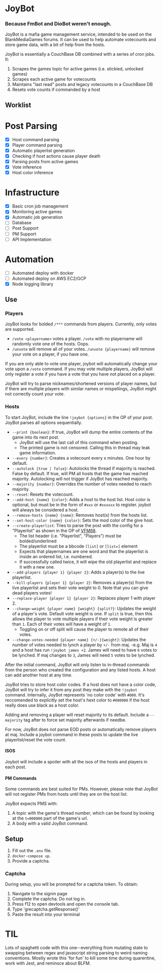 # JoyBot

### Because FmBot and DioBot weren't enough.

JoyBot is a mafia game management service, intended to be used on the BlankMediaGames forums. It can be used to help automate votecounts and store game data, with a bit of help from the hosts.

JoyBot is essentially a CouchBase DB combined with a series of cron jobs. It:

1. Scrapes the games topic for active games (i.e. stickied, unlocked games)
2. Scrapes each active game for votecounts
3. Maintains "last read" posts and legacy votecounts in a CouchBase DB
4. Resets vote counts if commanded by a host

## Worklist

# Post Parsing

- [x] Host command parsing
- [x] Player command parsing
- [x] Automatic playerlist generation
- [x] Checking if host actions cause player death
- [x] Parsing posts from active games
- [x] Vote inference
- [x] Host color inference

# Infastructure

- [x] Basic cron job management
- [x] Monitoring active games
- [x] Automatic job generation
- [ ] Database
- [ ] Post Support
- [ ] PM Support
- [ ] API Implementation

# Automation

- [ ] Automated deploy with docker
- [ ] Automated deploy on AWS EC2/GCP
- [x] Node logging library

## Use

### Players

JoyBot looks for bolded `/***` commands from players. Currently, only votes are supported.

- `/vote <playername>` votes a player. `/vote` with no playername will randomly vote one of the hosts. Oops.
- `/unvote` will remove all of your votes. `/unvote {playername}` will remove your vote on a player, if you have one.

If you are only able to vote one player, joybot will automatically change your vote upon a `/vote` command. If you may vote multiple players, JoyBot will only register a vote if you have a vote that you have not placed on a player.

JoyBot will try to parse nicknames/shortened versions of player names, but if there are multiple players with similar names or mispellings, JoyBot might not correctly count your vote.

### Hosts

To start JoyBot, include the line
`!joybot {options}` in the OP of your post. JoyBot parses all options sequentially.

- `--print {boolean}`: If true, JoyBot will dump the entire contents of the game into its next post.
  - JoyBot will use the last call of this command when posting.
  - The printed game is not censored. Calling this in thread may leak game information.
- `--every {number}`: Creates a votecount every x minutes. One hour by default.
- `--autolock {true | false}`: Autolocks the thread if majority is reached. False by default. If true, will PM all hosts that the game has reached majority. Autolocking will not trigger if JoyBot has reached majority.
- `--majority {number}`: Overrides the number of votes needed to reach majority.
- `--reset`: Resets the votecount.
- `--add-host {name} {color}`: Adds a host to the host list. Host color is optional, but must be in the form of `#xxx` or `#xxxxxx` to register. joybot will always be considered a host.
- `--remove-hosts {name} {name}`: Removes host(s) from the hosts list.
- `--set-host-color {name} {color}`: Sets the mod color of the give host.
- `--create-playerlist`: Tries to parse the post with the config for a "Playerlist" as shown in the OP of [VFM68](https://www.blankmediagames.com/phpbb/viewtopic.php?f=17&t=108218#p3434679).
  - The list header (i.e. "Playerlist", "Players") must be bolded/underlined
  - The playerlist must be a bbcode `[list]` or `[list=]` element
  - Expects that playernames are one word and that the playerlist is inside an ordered list, i.e. numbered.
  - If successfully called twice, it will wipe the old playerlist and replace it with a new one.
- `--add-players {player 1} {player 2}`: Adds a player(s) to the live playerlist.
- `--kill-players {player 1} {player 2}`: Removes a player(s) from the live playerlist and sets their vote weight to 0. Note that you can give dead players votes!
- `--replace-player {player 1} {player 2}`: Replaces player 1 with player 2.
- `--change-weight {player name} {weight} {split?}`: Updates the weight of a player's vote. Default vote weight is one. If `split` is true, then this allows the player to vote multiple players if their vote weight is greater than `1`. Each of their votes will have a weight of `1`.
  - Toggling on or off split will cause the player to remote all of their votes.
- `--change-votes-needed {player name} {+/-}{weight}`: Updates the number of votes needed to lynch a player by `+/-` from maj.
  -e.g. Maj is `4` and a host has run `!joybot james +2`. James will need to have `6` votes to be lynched. If maj changes to `3`, James will need `5` votes to be lynched.

After the initial command, JoyBot will only listen to in-thread commands from the person who created the configuration and any listed hosts. A host can add another host at any time.

JoyBot tries to store host color codes. If a host does not have a color code, JoyBot will try to infer it from any post they make with the `!joybot` command. Internally, JoyBot represents 'no color code' with `#000`. It's reccomended to explicitly set the host's hext color to `#000000` if the host really does use black as a host color.

Adding and removing a player will reset majority to its default. Include a `--majority` tag after to force set majority afterwards if needbe.

For now, JoyBot does not parse EOD posts or automatically remove players at maj. Include a joybot command in these posts to update the live playerlist/reset the vote count.

#### ISOS

Joybot will include a spoiler with all the isos of the hosts and players in each post.

#### PM Commands

Some commands are best suited for PMs. However, please note that JoyBot will not register PMs from hosts until they are on the host list.

JoyBot expects PMS with:

1. A topic with the game's thread number, which can be found by looking at the `t=000000` part of the game's url.
2. A body with a valid JoyBot command.

## Setup

1. Fill out the `.env` file.
2. `docker-compose up`.
3. Provide a captcha.

### Captcha

During setup, you will be prompted for a captcha token. To obtain:

1. Navigate to the signin page
2. Complete the captcha. Do not log in.
3. Press f12 to open devtools and open the console tab.
4. Type 'grecaptcha.getResponse()'
5. Paste the result into your terminal

# TIL

Lots of spaghetti code with this one--everything from mutating state to swapping between regex and javascript string parsing to weird naming conventions. Mostly wrote this 'for fun' to kill some time during quarentine, work with Jest, and reminsce about BLFM.
